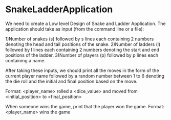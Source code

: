 # SnakeLadderApplication
We need to create a Low level Design of Snake and Ladder Application. The application should take as input (from the command line or a file):

1)Number of snakes (s) followed by s lines each containing 2 numbers denoting the head and tail positions of the snake.
2)Number of ladders (l) followed by l lines each containing 2 numbers denoting the start and end positions of the ladder.
3)Number of players (p) followed by p lines each containing a name.

After taking these inputs, we should print all the moves in the form of the current player name followed by a random number between 1 to 6 denoting the die roll 
and the initial and final position based on the move.

Format: <player_name> rolled a <dice_value> and moved from <initial_position> to <final_position>

When someone wins the game, print that the player won the game.
Format: <player_name> wins the game
